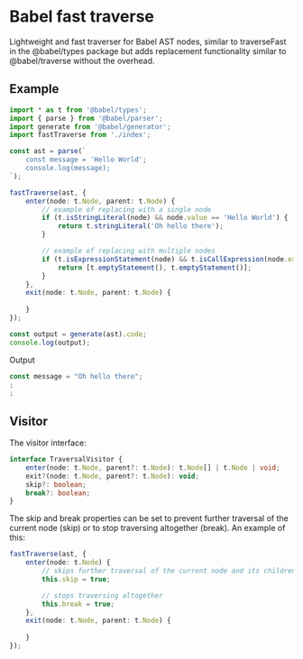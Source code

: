 # Babel fast traverse

Lightweight and fast traverser for Babel AST nodes, similar to traverseFast in 
the @babel/types package but adds replacement functionality similar to 
@babel/traverse without the overhead.

## Example

```typescript
import * as t from '@babel/types';
import { parse } from '@babel/parser';
import generate from '@babel/generator';
import fastTraverse from './index';

const ast = parse(`
    const message = 'Hello World';
    console.log(message);
`);

fastTraverse(ast, {
    enter(node: t.Node, parent: t.Node) {
        // example of replacing with a single node
        if (t.isStringLiteral(node) && node.value == 'Hello World') {
            return t.stringLiteral('Oh hello there');
        }

        // example of replacing with multiple nodes
        if (t.isExpressionStatement(node) && t.isCallExpression(node.expression)) {
            return [t.emptyStatement(), t.emptyStatement()];
        }
    },
    exit(node: t.Node, parent: t.Node) {
        
    }
});

const output = generate(ast).code;
console.log(output);
```

Output
```javascript
const message = "Oh hello there";
;
;
```

## Visitor
The visitor interface:

```typescript
interface TraversalVisitor {
    enter(node: t.Node, parent?: t.Node): t.Node[] | t.Node | void;
    exit?(node: t.Node, parent?: t.Node): void;
    skip?: boolean;
    break?: boolean;
}
```

The skip and break properties can be set to prevent further traversal of the current node (skip) or to stop traversing altogether (break).
An example of this:

```typescript
fastTraverse(ast, {
    enter(node: t.Node) {
        // skips further traversal of the current node and its children
        this.skip = true;

        // stops traversing altogether
        this.break = true;
    },
    exit(node: t.Node, parent: t.Node) {
        
    }
});
```